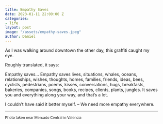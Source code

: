 ```yaml
---
title: Empathy Saves
date: 2023-01-11 22:00:00 Z
categories:
- life
layout: post
image: "/assets/empathy-saves.jpeg"
author: Daniel
---
```


As I was walking around downtown the other day, this graffiti caught my eye.

Roughly translated, it says:

<!--more-->
Empathy saves…
Empathy saves lives, situations, whales, oceans, relationships, wishes, thoughts, homes, families, friends, ideas, bees, cyclists, pedestrians, poems, kisses, conversations, hugs, breakfasts, bakeries, companies, songs, books, recipes, clients, plants, jungles. It saves you and everything along your way, and that’s a lot. 

I couldn’t have said it better myself. – We need more empathy everywhere.

---
<sup>Photo taken near Mercado Central in Valencia</sup>
  
